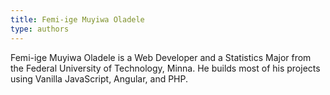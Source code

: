 ```yaml
---
title: Femi-ige Muyiwa Oladele
type: authors
---
```

Femi-ige Muyiwa Oladele is a Web Developer and a Statistics Major from the Federal University of Technology, Minna. He builds most of his projects using
Vanilla JavaScript, Angular, and PHP.